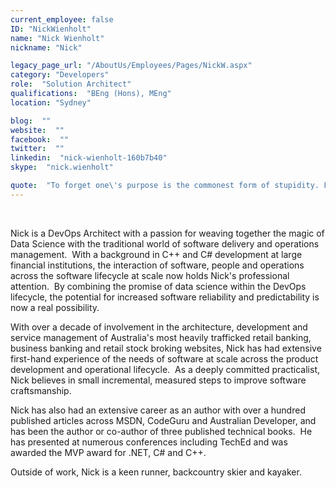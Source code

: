 ```yaml
---
current_employee: false
ID: "NickWienholt"
name: "Nick Wienholt"
nickname: "Nick"

legacy_page_url: "/AboutUs/Employees/Pages/NickW.aspx"
category: "Developers"
role:  "Solution Architect"
qualifications:  "BEng (Hons), MEng"
location: "Sydney"

blog:  ""
website:  ""
facebook:  ""
twitter:  ""
linkedin:  "nick-wienholt-160b7b40"
skype:  "nick.wienholt"

quote:  "To forget one\'s purpose is the commonest form of stupidity. Friedrich Nietzsche"
---
```


​​​  

Nick is a DevOps Architect with a passion for weaving together the magic of Data Science with the traditional world of software delivery and operations management.  With a background in C++ and C# development at large financial institutions, the interaction of software, people and operations across the software lifecycle at scale now holds Nick's professional attention.  By combining the promise of data science within the DevOps lifecycle, the potential for increased software reliability and predictability is now a real possibility.

With over a decade of involvement in the architecture, development and service management of Australia's most heavily trafficked retail banking, business banking and retail stock broking websites, Nick has had extensive first-hand experience of the needs of software at scale across the product development and operational lifecycle.  As a deeply committed practicalist, Nick believes in small incremental, measured steps to improve software craftsmanship.

Nick has also had an extensive career as an author with over a hundred published articles across MSDN, CodeGuru and Australian Developer, and has been the author or co-author of three published technical books.  He has presented at numerous conferences including TechEd and was awarded the MVP award for .NET, C# and C++.

Outside of work, Nick is a keen runner, backcountry skier and kayaker.​  